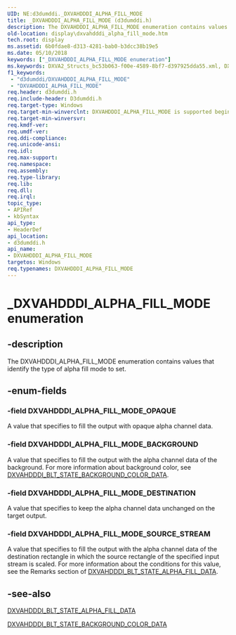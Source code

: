 ```yaml
---
UID: NE:d3dumddi._DXVAHDDDI_ALPHA_FILL_MODE
title: _DXVAHDDDI_ALPHA_FILL_MODE (d3dumddi.h)
description: The DXVAHDDDI_ALPHA_FILL_MODE enumeration contains values that identify the type of alpha fill mode to set.
old-location: display\dxvahdddi_alpha_fill_mode.htm
tech.root: display
ms.assetid: 6b0fdae8-d313-4281-bab0-b3dcc38b19e5
ms.date: 05/10/2018
keywords: ["_DXVAHDDDI_ALPHA_FILL_MODE enumeration"]
ms.keywords: DXVA2_Structs_bc53b063-f00e-4589-8bf7-d397925dda55.xml, DXVAHDDDI_ALPHA_FILL_MODE, DXVAHDDDI_ALPHA_FILL_MODE enumeration [Display Devices], DXVAHDDDI_ALPHA_FILL_MODE_BACKGROUND, DXVAHDDDI_ALPHA_FILL_MODE_DESTINATION, DXVAHDDDI_ALPHA_FILL_MODE_OPAQUE, DXVAHDDDI_ALPHA_FILL_MODE_SOURCE_STREAM, _DXVAHDDDI_ALPHA_FILL_MODE, d3dumddi/DXVAHDDDI_ALPHA_FILL_MODE, d3dumddi/DXVAHDDDI_ALPHA_FILL_MODE_BACKGROUND, d3dumddi/DXVAHDDDI_ALPHA_FILL_MODE_DESTINATION, d3dumddi/DXVAHDDDI_ALPHA_FILL_MODE_OPAQUE, d3dumddi/DXVAHDDDI_ALPHA_FILL_MODE_SOURCE_STREAM, display.dxvahdddi_alpha_fill_mode
f1_keywords:
 - "d3dumddi/DXVAHDDDI_ALPHA_FILL_MODE"
 - "DXVAHDDDI_ALPHA_FILL_MODE"
req.header: d3dumddi.h
req.include-header: D3dumddi.h
req.target-type: Windows
req.target-min-winverclnt: DXVAHDDDI_ALPHA_FILL_MODE is supported beginning with the Windows 7 operating system.
req.target-min-winversvr: 
req.kmdf-ver: 
req.umdf-ver: 
req.ddi-compliance: 
req.unicode-ansi: 
req.idl: 
req.max-support: 
req.namespace: 
req.assembly: 
req.type-library: 
req.lib: 
req.dll: 
req.irql: 
topic_type:
- APIRef
- kbSyntax
api_type:
- HeaderDef
api_location:
- d3dumddi.h
api_name:
- DXVAHDDDI_ALPHA_FILL_MODE
targetos: Windows
req.typenames: DXVAHDDDI_ALPHA_FILL_MODE
---
```


# _DXVAHDDDI_ALPHA_FILL_MODE enumeration


## -description


The DXVAHDDDI_ALPHA_FILL_MODE enumeration contains values that identify the type of alpha fill mode to set. 


## -enum-fields




### -field DXVAHDDDI_ALPHA_FILL_MODE_OPAQUE

A value that specifies to fill the output with opaque alpha channel data. 


### -field DXVAHDDDI_ALPHA_FILL_MODE_BACKGROUND

A value that specifies to fill the output with the alpha channel data of the background. For more information about background color, see <a href="https://docs.microsoft.com/windows-hardware/drivers/ddi/d3dumddi/ns-d3dumddi-_dxvahdddi_blt_state_background_color_data">DXVAHDDDI_BLT_STATE_BACKGROUND_COLOR_DATA</a>. 


### -field DXVAHDDDI_ALPHA_FILL_MODE_DESTINATION

A value that specifies to keep the alpha channel data unchanged on the target output. 


### -field DXVAHDDDI_ALPHA_FILL_MODE_SOURCE_STREAM

A value that specifies to fill the output with the alpha channel data of the destination rectangle in which the source rectangle of the specified input stream is scaled. For more information about the conditions for this value, see the Remarks section of <a href="https://docs.microsoft.com/windows-hardware/drivers/ddi/d3dumddi/ns-d3dumddi-_dxvahdddi_blt_state_alpha_fill_data">DXVAHDDDI_BLT_STATE_ALPHA_FILL_DATA</a>. 


## -see-also




<a href="https://docs.microsoft.com/windows-hardware/drivers/ddi/d3dumddi/ns-d3dumddi-_dxvahdddi_blt_state_alpha_fill_data">DXVAHDDDI_BLT_STATE_ALPHA_FILL_DATA</a>



<a href="https://docs.microsoft.com/windows-hardware/drivers/ddi/d3dumddi/ns-d3dumddi-_dxvahdddi_blt_state_background_color_data">DXVAHDDDI_BLT_STATE_BACKGROUND_COLOR_DATA</a>
 

 

